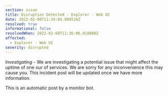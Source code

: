 ```yaml
---
section: issue
title: Disruption Detected - Explorer - Web UI
date: 2022-02-08T11:34:04.800516Z
resolved: true
informational: false
resolvedWhen: 2022-02-08T11:36:06.018000Z
affected:
  - Explorer - Web UI
severity: disrupted
---
```

*Investigating* - We are investigating a potential issue that might affect the uptime of one our of services. We are sorry for any inconvenience this may cause you. This incident post will be updated once we have more information.

This is an automatic post by a monitor bot.
        